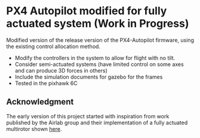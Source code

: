 # PX4 Autopilot modified for fully actuated system (Work in Progress)

Modified version of the release version of the PX4-Autopilot firmware, using the existing control allocation method.

* Modify the controllers in the system to allow for flight with no tilt.
* Consider semi-actuated systems (have limited control on some axes and can produce 3D forces in others)
* Include the simulation documents for gazebo for the frames
* Tested in the pixhawk 6C

## Acknowledgment
The early version of this project started with inspiration from work published by the Airlab group and their implementation of a fully actuated multirotor shown [here](https://github.com/castacks/PX4-fully-actuated).

